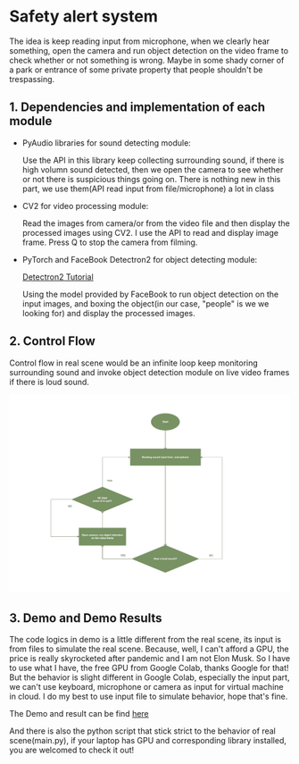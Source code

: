 # Safety alert system 
The idea is keep reading input from microphone, when we clearly hear something, open the camera and run object detection on the video frame to check whether or not something is wrong. Maybe in some shady corner of a park or entrance of some private property that people shouldn't be trespassing. 

## 1. Dependencies and implementation of each module 

- PyAudio libraries for sound detecting module: 
  
  Use the API in this library keep collecting surrounding sound, if there is high volumn sound detected, then we open the camera to see whether or not there is suspicious things going on. There is nothing new in this part, we use them(API read input from file/microphone) a lot in class

- CV2 for video processing module:
  
  Read the images from camera/or from the video file and then display the processed images using CV2. I use the API to read and display image frame. Press Q to stop the camera from filming.   

- PyTorch and FaceBook Detectron2 for object detecting module:
  
  [Detectron2 Tutorial](https://detectron2.readthedocs.io/en/latest/tutorials/getting_started.html)
  
  Using the model provided by FaceBook to run object detection on the input images, and boxing the object(in our case, "people" is we we looking for) and display the processed images.

## 2. Control Flow 
Control flow in real scene would be an infinite loop keep monitoring surrounding sound and invoke object detection module on live video frames if there is loud sound.

![control_flow](images/MYFlowchart.jpg)

## 3. Demo and Demo Results

The code logics in demo is a little different from the real scene, its input is from files to simulate the real scene. Because, well, I can't afford a GPU, the price is really skyrocketed after pandemic and I am not Elon Musk. So I have to use what I have, the free GPU from Google Colab, thanks Google for that! But the behavior is slight different in Google Colab, especially the input part, we can't use keyboard, microphone or camera as input for virtual machine in cloud. I do my best to use input file to simulate behavior, hope that's fine. 

The Demo and result can be find [here](DSP_Project.ipynb)

And there is also the python script that stick strict to the behavior of real scene(main.py), if your laptop has GPU and corresponding library installed, you are welcomed to check it out!